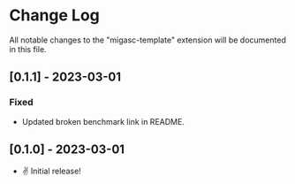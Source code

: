 # Change Log

All notable changes to the "migasc-template" extension will be documented in this file.

## [0.1.1] - 2023-03-01

### Fixed

- Updated broken benchmark link in README.

## [0.1.0] - 2023-03-01

- &#x270C; Initial release!
